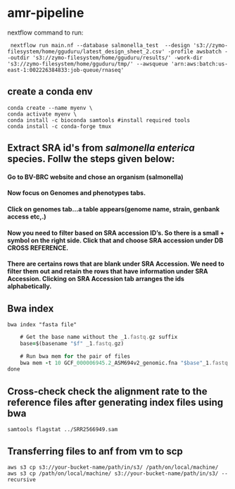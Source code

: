 # amr-pipeline
nextflow command to run:
```
 nextflow run main.nf --database salmonella_test  --design 's3://zymo-filesystem/home/gguduru/latest_design_sheet_2.csv' -profile awsbatch --outdir 's3://zymo-filesystem/home/gguduru/results/' -work-dir 's3://zymo-filesystem/home/gguduru/tmp/' --awsqueue 'arn:aws:batch:us-east-1:002226384833:job-queue/rnaseq'
```

## create a conda env

```
conda create --name myenv \
conda activate myenv \
conda install -c bioconda samtools #install required tools
conda install -c conda-forge tmux
```

## Extract SRA id's from _salmonella enterica_ species. Follw the steps given below:
#### Go to BV-BRC website and chose an organism (salmonella)
#### Now focus on Genomes and phenotypes tabs.
#### Click on genomes tab…a table appears(genome name, strain, genbank access etc,.)
#### Now you need to filter based on SRA accession ID’s. So there is a small + symbol on the right side. Click that and choose SRA accession under DB CROSS REFERENCE.
#### There are certains rows that are blank under SRA Accession. We need to filter them out and retain the rows that have information under SRA Accession. Clicking on SRA Accession tab arranges the ids alphabetically. 

## Bwa index
```bwa index "fasta file"```

```for f in *1.fastq.gz; do
    # Get the base name without the _1.fastq.gz suffix
    base=$(basename "$f" _1.fastq.gz)

    # Run bwa mem for the pair of files
    bwa mem -t 10 GCF_000006945.2_ASM694v2_genomic.fna "$base"_1.fastq.gz "$base"_2.fastq.gz > "$base".sam
done
```
## Cross-check check the alignment rate to the reference files after generating index files using bwa 
```samtools flagstat ../SRR2566949.sam```

## Transferring files to anf from vm to scp
```
aws s3 cp s3://your-bucket-name/path/in/s3/ /path/on/local/machine/
aws s3 cp /path/on/local/machine/ s3://your-bucket-name/path/in/s3/ --recursive
```
